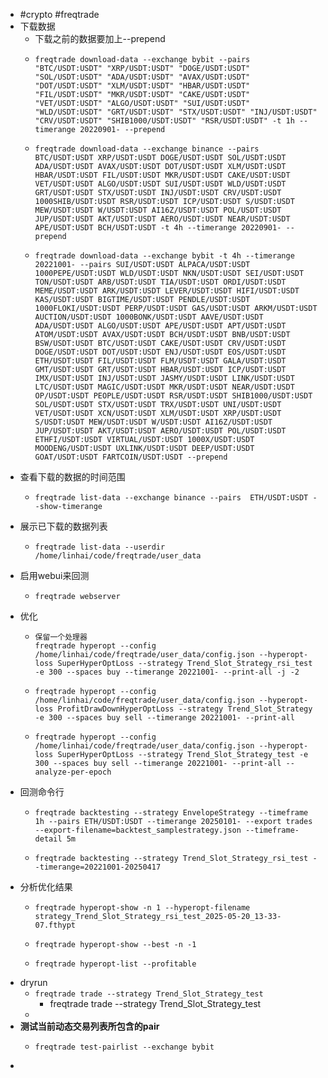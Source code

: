 - #crypto #freqtrade
- 下载数据
	- 下载之前的数据要加上--prepend
	- ```
	  freqtrade download-data --exchange bybit --pairs "BTC/USDT:USDT" "XRP/USDT:USDT" "DOGE/USDT:USDT" "SOL/USDT:USDT" "ADA/USDT:USDT" "AVAX/USDT:USDT" "DOT/USDT:USDT" "XLM/USDT:USDT" "HBAR/USDT:USDT" "FIL/USDT:USDT" "MKR/USDT:USDT" "CAKE/USDT:USDT" "VET/USDT:USDT" "ALGO/USDT:USDT" "SUI/USDT:USDT" "WLD/USDT:USDT" "GRT/USDT:USDT" "STX/USDT:USDT" "INJ/USDT:USDT" "CRV/USDT:USDT" "SHIB1000/USDT:USDT" "RSR/USDT:USDT" -t 1h --timerange 20220901- --prepend
	  ```
	- ```
	  freqtrade download-data --exchange binance --pairs BTC/USDT:USDT XRP/USDT:USDT DOGE/USDT:USDT SOL/USDT:USDT ADA/USDT:USDT AVAX/USDT:USDT DOT/USDT:USDT XLM/USDT:USDT HBAR/USDT:USDT FIL/USDT:USDT MKR/USDT:USDT CAKE/USDT:USDT VET/USDT:USDT ALGO/USDT:USDT SUI/USDT:USDT WLD/USDT:USDT GRT/USDT:USDT STX/USDT:USDT INJ/USDT:USDT CRV/USDT:USDT 1000SHIB/USDT:USDT RSR/USDT:USDT ICP/USDT:USDT S/USDT:USDT MEW/USDT:USDT W/USDT:USDT AI16Z/USDT:USDT POL/USDT:USDT JUP/USDT:USDT AKT/USDT:USDT AERO/USDT:USDT NEAR/USDT:USDT APE/USDT:USDT BCH/USDT:USDT -t 4h --timerange 20220901- --prepend
	  ```
	- ```
	  freqtrade download-data --exchange bybit -t 4h --timerange 20221001- --pairs SUI/USDT:USDT ALPACA/USDT:USDT 1000PEPE/USDT:USDT WLD/USDT:USDT NKN/USDT:USDT SEI/USDT:USDT TON/USDT:USDT ARB/USDT:USDT TIA/USDT:USDT ORDI/USDT:USDT MEME/USDT:USDT ARK/USDT:USDT LEVER/USDT:USDT HIFI/USDT:USDT KAS/USDT:USDT BIGTIME/USDT:USDT PENDLE/USDT:USDT 1000FLOKI/USDT:USDT PERP/USDT:USDT GAS/USDT:USDT ARKM/USDT:USDT AUCTION/USDT:USDT 1000BONK/USDT:USDT AAVE/USDT:USDT ADA/USDT:USDT ALGO/USDT:USDT APE/USDT:USDT APT/USDT:USDT ATOM/USDT:USDT AVAX/USDT:USDT BCH/USDT:USDT BNB/USDT:USDT BSW/USDT:USDT BTC/USDT:USDT CAKE/USDT:USDT CRV/USDT:USDT DOGE/USDT:USDT DOT/USDT:USDT ENJ/USDT:USDT EOS/USDT:USDT ETH/USDT:USDT FIL/USDT:USDT FLM/USDT:USDT GALA/USDT:USDT GMT/USDT:USDT GRT/USDT:USDT HBAR/USDT:USDT ICP/USDT:USDT IMX/USDT:USDT INJ/USDT:USDT JASMY/USDT:USDT LINK/USDT:USDT LTC/USDT:USDT MAGIC/USDT:USDT MKR/USDT:USDT NEAR/USDT:USDT OP/USDT:USDT PEOPLE/USDT:USDT RSR/USDT:USDT SHIB1000/USDT:USDT SOL/USDT:USDT STX/USDT:USDT TRX/USDT:USDT UNI/USDT:USDT VET/USDT:USDT XCN/USDT:USDT XLM/USDT:USDT XRP/USDT:USDT S/USDT:USDT MEW/USDT:USDT W/USDT:USDT AI16Z/USDT:USDT JUP/USDT:USDT AKT/USDT:USDT AERO/USDT:USDT POL/USDT:USDT ETHFI/USDT:USDT VIRTUAL/USDT:USDT 1000X/USDT:USDT MOODENG/USDT:USDT UXLINK/USDT:USDT DEEP/USDT:USDT GOAT/USDT:USDT FARTCOIN/USDT:USDT --prepend
	  ```
- 查看下载的数据的时间范围
	- ```
	  freqtrade list-data --exchange binance --pairs  ETH/USDT:USDT --show-timerange
	  ```
- 展示已下载的数据列表
	- ```
	  freqtrade list-data --userdir /home/linhai/code/freqtrade/user_data
	  ```
- 启用webui来回测
	- ```
	  freqtrade webserver
	  ```
- 优化
	- ```
	  保留一个处理器
	  freqtrade hyperopt --config /home/linhai/code/freqtrade/user_data/config.json --hyperopt-loss SuperHyperOptLoss --strategy Trend_Slot_Strategy_rsi_test -e 300 --spaces buy --timerange 20221001- --print-all -j -2
	  ```
	- ```
	  freqtrade hyperopt --config /home/linhai/code/freqtrade/user_data/config.json --hyperopt-loss ProfitDrawDownHyperOptLoss --strategy Trend_Slot_Strategy -e 300 --spaces buy sell --timerange 20221001- --print-all
	  ```
	- ```
	  freqtrade hyperopt --config /home/linhai/code/freqtrade/user_data/config.json --hyperopt-loss SuperHyperOptLoss --strategy Trend_Slot_Strategy_test -e 300 --spaces buy sell --timerange 20221001- --print-all --analyze-per-epoch
	  ```
- 回测命令行
	- ```
	  freqtrade backtesting --strategy EnvelopeStrategy --timeframe 1h --pairs ETH/USDT:USDT --timerange 20250101- --export trades --export-filename=backtest_samplestrategy.json --timeframe-detail 5m
	  ```
	- ```
	  freqtrade backtesting --strategy Trend_Slot_Strategy_rsi_test --timerange=20221001-20250417
	  ```
- 分析优化结果
	- ```
	  freqtrade hyperopt-show -n 1 --hyperopt-filename strategy_Trend_Slot_Strategy_rsi_test_2025-05-20_13-33-07.fthypt
	  ```
	- ```
	  freqtrade hyperopt-show --best -n -1
	  ```
	- ```
	  freqtrade hyperopt-list --profitable
	  ```
- dryrun
	- ``freqtrade trade --strategy Trend_Slot_Strategy_test``
		- freqtrade trade --strategy Trend_Slot_Strategy_test
	-
- **测试当前动态交易列表所包含的pair**
	- ```
	  freqtrade test-pairlist --exchange bybit
	  ```
-